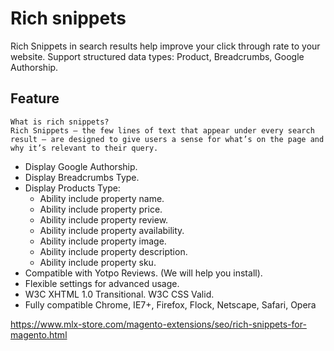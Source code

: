 # Rich snippets

Rich Snippets in search results help improve your click through rate to your website.  Support structured data types: Product, Breadcrumbs, Google Authorship.

## Feature
```
What is rich snippets?
Rich Snippets — the few lines of text that appear under every search result — are designed to give users a sense for what’s on the page and why it’s relevant to their query.
```

- Display Google Authorship.
- Display Breadcrumbs Type.
- Display Products Type:
	- Ability include property name.
	- Ability include property price.
	- Ability include property review.
	- Ability include property availability.
	- Ability include property image.
	- Ability include property description.
	- Ability include property sku.
- Compatible with Yotpo Reviews. (We will help you install).
- Flexible settings for advanced usage.
- W3C XHTML 1.0 Transitional. W3C CSS Valid.
- Fully compatible Chrome, IE7+, Firefox, Flock, Netscape, Safari, Opera

https://www.mlx-store.com/magento-extensions/seo/rich-snippets-for-magento.html
